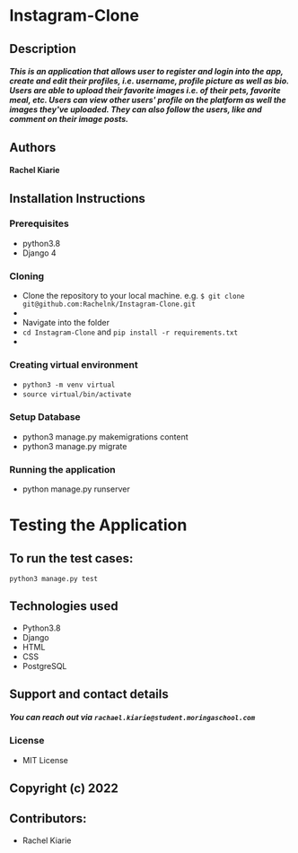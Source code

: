 # Instagram-Clone

## Description
##### This is an application that allows user to register and login into the app, create and edit their profiles, i.e. username, profile picture as well as bio. Users are able to upload their favorite images i.e. of their pets, favorite meal, etc. Users can view other users' profile on the platform as well the images they've uploaded. They can also follow the users, like and comment on their image posts.


## Authors
#### Rachel Kiarie



## Installation Instructions
### Prerequisites
* python3.8
* Django 4

### Cloning

* Clone the repository to your local machine. e.g. 
`$ git clone git@github.com:Rachelnk/Instagram-Clone.git`
*
* Navigate into the folder
* `cd Instagram-Clone` and `pip install -r requirements.txt`
* 
### Creating virtual environment
* `python3 -m venv virtual`
* `source virtual/bin/activate`

### Setup Database
* python3 manage.py makemigrations content
* python3 manage.py migrate

### Running the application
* python manage.py runserver

# Testing the Application
## To run the test cases:
`python3 manage.py test`


## Technologies used
* Python3.8
* Django
* HTML
* CSS
* PostgreSQL

## Support and contact details
##### You can reach out via `rachael.kiarie@student.moringaschool.com` 
 ### License
 * MIT License
 ## Copyright (c) 2022
 
 ## Contributors:
 * Rachel Kiarie

